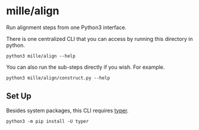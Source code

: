 # mille/align

Run alignment steps from one Python3 interface.

There is one centralized CLI that you can access by running
this directory in python.
```
python3 mille/align --help
```

You can also run the sub-steps directly if you wish.
For example.
```
python3 mille/align/construct.py --help
```

## Set Up
Besides system packages, this CLI requires [typer](https://typer.tiangolo.com/).
```
python3 -m pip install -U typer
```
